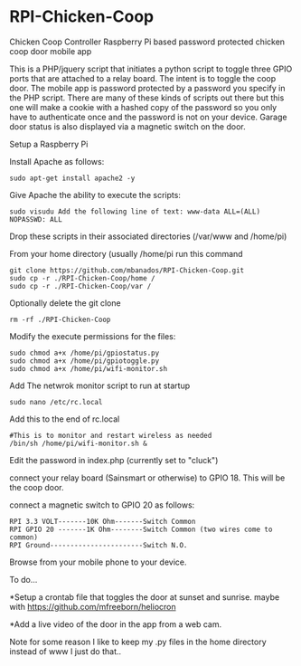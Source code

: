 # RPI-Chicken-Coop
Chicken Coop Controller
Raspberry Pi based password protected chicken coop door mobile app

This is a PHP/jquery script that initiates a python script to toggle three GPIO ports that are attached to a relay board. The intent is to toggle the coop door. The mobile app is password protected by a password you specify in the PHP script. There are many of these kinds of scripts out there but this one will make a cookie with a hashed copy of the password so you only have to authenticate once and the password is not on your device. Garage door status is also displayed via a magnetic switch on the door.

Setup a Raspberry Pi

Install Apache as follows: 

	sudo apt-get install apache2 -y

Give Apache the ability to execute the scripts: 

	sudo visudu Add the following line of text: www-data ALL=(ALL) NOPASSWD: ALL

Drop these scripts in their associated directories (/var/www and /home/pi)

From your home directory (usually /home/pi run this command

	git clone https://github.com/mbanados/RPI-Chicken-Coop.git
	sudo cp -r ./RPI-Chicken-Coop/home /	
	sudo cp -r ./RPI-Chicken-Coop/var /
	
Optionally delete the git clone 
	
	rm -rf ./RPI-Chicken-Coop
	
	


Modify the execute permissions for the files:

	sudo chmod a+x /home/pi/gpiostatus.py
	sudo chmod a+x /home/pi/gpiotoggle.py
	sudo chmod a+x /home/pi/wifi-monitor.sh


Add The netwrok monitor script to run at startup

	sudo nano /etc/rc.local
	
Add this to the end of rc.local

	#This is to monitor and restart wireless as needed
	/bin/sh /home/pi/wifi-monitor.sh &




Edit the password in index.php (currently set to "cluck")

connect your relay board (Sainsmart or otherwise) to GPIO 18. This will be the coop door. 

connect a magnetic switch to GPIO 20 as follows: 

	RPI 3.3 VOLT-------10K Ohm-------Switch Common                                            
	RPI GPIO 20 -------1K Ohm--------Switch Common (two wires come to common)  
	RPI Ground-----------------------Switch N.O.


Browse from your mobile phone to your device.

To do...

*Setup a crontab file that toggles the door at sunset and sunrise. maybe with https://github.com/mfreeborn/heliocron

*Add a live video of the door in the app from a web cam.

Note for some reason I like to keep my .py files in the home directory instead of www I just do that.. 
